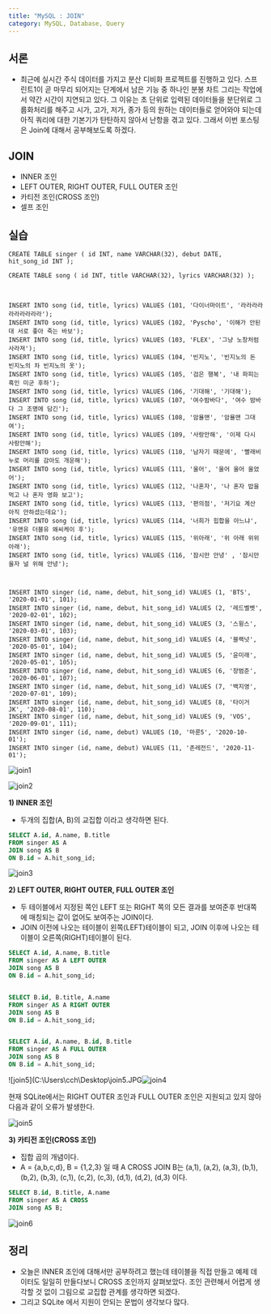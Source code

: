 ```yaml
---
title: "MySQL : JOIN"
category: MySQL, Database, Query
---
```




## 서론

- 최근에 실시간 주식 데이터를 가지고 분산 디비화 프로젝트를 진행하고 있다. 스프린트1이 곧 마무리 되어지는 단계에서 남은 기능 중 하나인 분봉 차트 그리는 작업에서 약간 시간이 지연되고 있다. 그 이유는 초 단위로 입력된 데이터들을 분단위로 그룹화처리를 해주고 시가, 고가, 저가, 종가 등의 원하는 데이터들로 얻어와야 되는데 아직 쿼리에 대한 기본기가 탄탄하지 않아서 난항을 겪고 있다. 그래서 이번 포스팅은 Join에 대해서 공부해보도록 하겠다.



## JOIN

- INNER 조인
- LEFT OUTER, RIGHT OUTER, FULL OUTER 조인
- 카티전 조인(CROSS 조인)
- 셀프 조인



## 실습

```sqlite
CREATE TABLE singer ( id INT, name VARCHAR(32), debut DATE, hit_song_id INT );

CREATE TABLE song ( id INT, title VARCHAR(32), lyrics VARCHAR(32) );



INSERT INTO song (id, title, lyrics) VALUES (101, '다이너마이트', '라라라라라라라라라라'); 
INSERT INTO song (id, title, lyrics) VALUES (102, 'Pyscho', '이해가 안된대 서로 좋아 죽는 바보'); 
INSERT INTO song (id, title, lyrics) VALUES (103, 'FLEX', '그냥 노창처럼 사라져'); 
INSERT INTO song (id, title, lyrics) VALUES (104, '빈지노', '빈지노의 돈 빈지노의 차 빈지노의 옷'); 
INSERT INTO song (id, title, lyrics) VALUES (105, '검은 행복', '내 파피는 흑인 미군 후하'); 
INSERT INTO song (id, title, lyrics) VALUES (106, '기대해', '기대해'); 
INSERT INTO song (id, title, lyrics) VALUES (107, '여수밤바다', '여수 밤바다 그 조명에 담긴'); 
INSERT INTO song (id, title, lyrics) VALUES (108, '암욜맨', '암욜맨 그대여'); 
INSERT INTO song (id, title, lyrics) VALUES (109, '사랑안해', '이제 다시 사랑안해'); 
INSERT INTO song (id, title, lyrics) VALUES (110, '남자기 때문에', '빨래비누로 머리를 감아도 개운해'); 
INSERT INTO song (id, title, lyrics) VALUES (111, '울어', '울어 울어 울었어'); 
INSERT INTO song (id, title, lyrics) VALUES (112, '나혼자', '나 혼자 밥을 먹고 나 혼자 영화 보고'); 
INSERT INTO song (id, title, lyrics) VALUES (113, '편의점', '저기요 계산 아직 안하셨는데요'); 
INSERT INTO song (id, title, lyrics) VALUES (114, '너희가 힙합을 아느냐', '유앤유 더블유 왜씨케이 후'); 
INSERT INTO song (id, title, lyrics) VALUES (115, '위아래', '위 아래 위위 아래'); 
INSERT INTO song (id, title, lyrics) VALUES (116, '잠시만 안녕' , '잠시만 울자 널 위해 안녕');



INSERT INTO singer (id, name, debut, hit_song_id) VALUES (1, 'BTS', '2020-01-01', 101); 
INSERT INTO singer (id, name, debut, hit_song_id) VALUES (2, '레드벨벳', '2020-02-01', 102); 
INSERT INTO singer (id, name, debut, hit_song_id) VALUES (3, '스윙스', '2020-03-01', 103); 
INSERT INTO singer (id, name, debut, hit_song_id) VALUES (4, '블랙넛', '2020-05-01', 104); 
INSERT INTO singer (id, name, debut, hit_song_id) VALUES (5, '윤미래', '2020-05-01', 105); 
INSERT INTO singer (id, name, debut, hit_song_id) VALUES (6, '장범준', '2020-06-01', 107); 
INSERT INTO singer (id, name, debut, hit_song_id) VALUES (7, '백지영', '2020-07-01', 109); 
INSERT INTO singer (id, name, debut, hit_song_id) VALUES (8, '타이거JK', '2020-08-01', 110); 
INSERT INTO singer (id, name, debut, hit_song_id) VALUES (9, 'VOS', '2020-09-01', 111); 
INSERT INTO singer (id, name, debut) VALUES (10, '마룬5', '2020-10-01'); 
INSERT INTO singer (id, name, debut) VALUES (11, '존레전드', '2020-11-01');
```

![join1](C:\Users\cch\Desktop\join1.JPG)

![join2](C:\Users\cch\Desktop\join2.JPG)



**1) INNER 조인**

-  두개의 집합(A, B)의 교집합 이라고 생각하면 된다.

```sql
SELECT A.id, A.name, B.title 
FROM singer AS A 
JOIN song AS B 
ON B.id = A.hit_song_id;
```

![join3](C:\Users\cch\Desktop\join3.JPG)



**2) LEFT OUTER, RIGHT OUTER, FULL OUTER 조인**

- 두 테이블에서 지정된 쪽인 LEFT 또는 RIGHT 쪽의 모든 결과를 보여준후 반대쪽에 매칭되는 값이 없어도 보여주는 JOIN이다.
- JOIN 이전에 나오는 테이블이 왼쪽(LEFT)테이블이 되고, JOIN 이후에 나오는 테이블이 오른쪽(RIGHT)테이블이 된다.

```sql
SELECT A.id, A.name, B.title 
FROM singer AS A LEFT OUTER 
JOIN song AS B 
ON B.id = A.hit_song_id; 


SELECT B.id, B.title, A.name 
FROM singer AS A RIGHT OUTER 
JOIN song AS B 
ON B.id = A.hit_song_id;


SELECT A.id, A.name, B.id, B.title 
FROM singer AS A FULL OUTER 
JOIN song AS B 
ON B.id = A.hit_song_id; 
```

![join5](C:\Users\cch\Desktop\join5.JPG![join4](C:\Users\cch\Desktop\join4.JPG)

현재 SQLite에서는 RIGHT OUTER 조인과 FULL OUTER 조인은 지원되고 있지 않아 다음과 같이 오류가 발생한다.

![join5](C:\Users\cch\Desktop\join5.JPG)



**3) 카티전 조인(CROSS 조인)**

- 집합 곱의 개념이다.
- A = {a,b,c,d}, B = {1,2,3} 일 때 A CROSS JOIN B는 (a,1), (a,2), (a,3),  (b,1), (b,2), (b,3),  (c,1), (c,2), (c,3),  (d,1), (d,2), (d,3) 이다.

```sql
SELECT B.id, B.title, A.name 
FROM singer AS A CROSS 
JOIN song AS B;
```

![join6](C:\Users\cch\Desktop\join6.JPG)





## 정리

- 오늘은 INNER 조인에 대해서만 공부하려고 했는데 테이블을 직접 만들고 예제 데이터도 일일히 만들다보니 CROSS 조인까지 살펴보았다. 조인 관련해서 어렵게 생각할 것 없이 그림으로 교집합 관계를 생각하면 되겠다.
- 그리고 SQLite 에서 지원이 안되는 문법이 생각보다 많다.

